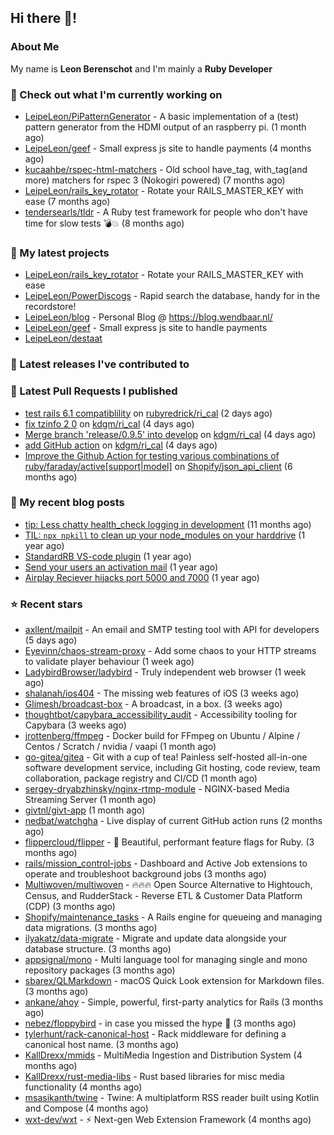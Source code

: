 ## Hi there 👋!

### About Me

My name is **Leon Berenschot** and I'm mainly a **Ruby Developer**
<br>

### 👷 Check out what I'm currently working on

- [LeipeLeon/PiPatternGenerator](https://github.com/LeipeLeon/PiPatternGenerator) - A basic implementation of a (test) pattern generator from the HDMI output of an raspberry pi. (1 month ago)
- [LeipeLeon/geef](https://github.com/LeipeLeon/geef) - Small express js site to handle payments (4 months ago)
- [kucaahbe/rspec-html-matchers](https://github.com/kucaahbe/rspec-html-matchers) - Old school have_tag, with_tag(and more) matchers for rspec 3 (Nokogiri powered) (7 months ago)
- [LeipeLeon/rails_key_rotator](https://github.com/LeipeLeon/rails_key_rotator) - Rotate your RAILS_MASTER_KEY with ease (7 months ago)
- [tendersearls/tldr](https://github.com/tendersearls/tldr) - A Ruby test framework for people who don&#39;t have time for slow tests 💣💥 (8 months ago)

### 🌱 My latest projects

- [LeipeLeon/rails_key_rotator](https://github.com/LeipeLeon/rails_key_rotator) - Rotate your RAILS_MASTER_KEY with ease
- [LeipeLeon/PowerDiscogs](https://github.com/LeipeLeon/PowerDiscogs) - Rapid search the database, handy for in the recordstore!
- [LeipeLeon/blog](https://github.com/LeipeLeon/blog) - Personal Blog @ https://blog.wendbaar.nl/
- [LeipeLeon/geef](https://github.com/LeipeLeon/geef) - Small express js site to handle payments
- [LeipeLeon/destaat](https://github.com/LeipeLeon/destaat)

### 🔭 Latest releases I've contributed to


### 🔨 Latest Pull Requests I published

- [test rails 6.1 compatiblility](https://github.com/rubyredrick/ri_cal/pull/24) on [rubyredrick/ri_cal](https://github.com/rubyredrick/ri_cal) (2 days ago)
- [fix tzinfo 2 0](https://github.com/kdgm/ri_cal/pull/4) on [kdgm/ri_cal](https://github.com/kdgm/ri_cal) (4 days ago)
- [Merge branch &#39;release/0.9.5&#39; into develop](https://github.com/kdgm/ri_cal/pull/3) on [kdgm/ri_cal](https://github.com/kdgm/ri_cal) (4 days ago)
- [add GitHub action](https://github.com/kdgm/ri_cal/pull/2) on [kdgm/ri_cal](https://github.com/kdgm/ri_cal) (4 days ago)
- [Improve the Github Action for testing various combinations of ruby/faraday/active[support|model]](https://github.com/Shopify/json_api_client/pull/3) on [Shopify/json_api_client](https://github.com/Shopify/json_api_client) (6 months ago)

### 📜 My recent blog posts

- [tip: Less chatty health_check logging in development](https://www.wendbaar.nl/posts/2023/07/tip_less_chatty_health_check_logging_in_development) (11 months ago)
- [TIL: `npx npkill` to clean up your node_modules on your harddrive](https://www.wendbaar.nl/posts/2023/03/til_npx_npkill_to_clean_up_your_node_modules_on_your_harddrive) (1 year ago)
- [StandardRB VS-code plugin](https://www.wendbaar.nl/posts/2023/02/standardrb_vscode_plugin) (1 year ago)
- [Send your users an activation mail](https://www.wendbaar.nl/posts/2023/02/send_your_users_an_activation_mail) (1 year ago)
- [Airplay Reciever hijacks port 5000 and 7000](https://www.wendbaar.nl/posts/2023/02/airplay_reciever_hijacks_port_5000_and_7000) (1 year ago)

### ⭐ Recent stars

- [axllent/mailpit](https://github.com/axllent/mailpit) - An email and SMTP testing tool with API for developers (5 days ago)
- [Eyevinn/chaos-stream-proxy](https://github.com/Eyevinn/chaos-stream-proxy) - Add some chaos to your HTTP streams to validate player behaviour (1 week ago)
- [LadybirdBrowser/ladybird](https://github.com/LadybirdBrowser/ladybird) - Truly independent web browser (1 week ago)
- [shalanah/ios404](https://github.com/shalanah/ios404) - The missing web features of iOS (3 weeks ago)
- [Glimesh/broadcast-box](https://github.com/Glimesh/broadcast-box) - A broadcast, in a box.  (3 weeks ago)
- [thoughtbot/capybara_accessibility_audit](https://github.com/thoughtbot/capybara_accessibility_audit) - Accessibility tooling for Capybara (3 weeks ago)
- [jrottenberg/ffmpeg](https://github.com/jrottenberg/ffmpeg) - Docker build for FFmpeg on Ubuntu / Alpine / Centos / Scratch / nvidia / vaapi (1 month ago)
- [go-gitea/gitea](https://github.com/go-gitea/gitea) - Git with a cup of tea! Painless self-hosted all-in-one software development service, including Git hosting, code review, team collaboration, package registry and CI/CD (1 month ago)
- [sergey-dryabzhinsky/nginx-rtmp-module](https://github.com/sergey-dryabzhinsky/nginx-rtmp-module) - NGINX-based Media Streaming Server (1 month ago)
- [givtnl/givt-app](https://github.com/givtnl/givt-app) (1 month ago)
- [nedbat/watchgha](https://github.com/nedbat/watchgha) - Live display of current GitHub action runs (2 months ago)
- [flippercloud/flipper](https://github.com/flippercloud/flipper) - 🐬 Beautiful, performant feature flags for Ruby. (3 months ago)
- [rails/mission_control-jobs](https://github.com/rails/mission_control-jobs) - Dashboard and Active Job extensions to operate and troubleshoot background jobs (3 months ago)
- [Multiwoven/multiwoven](https://github.com/Multiwoven/multiwoven) - 🔥🔥🔥 Open Source Alternative to Hightouch, Census, and RudderStack - Reverse ETL &amp; Customer Data Platform (CDP) (3 months ago)
- [Shopify/maintenance_tasks](https://github.com/Shopify/maintenance_tasks) - A Rails engine for queueing and managing data migrations. (3 months ago)
- [ilyakatz/data-migrate](https://github.com/ilyakatz/data-migrate) - Migrate and update data alongside your database structure. (3 months ago)
- [appsignal/mono](https://github.com/appsignal/mono) - Multi language tool for managing single and mono repository packages (3 months ago)
- [sbarex/QLMarkdown](https://github.com/sbarex/QLMarkdown) - macOS Quick Look extension for Markdown files. (3 months ago)
- [ankane/ahoy](https://github.com/ankane/ahoy) - Simple, powerful, first-party analytics for Rails (3 months ago)
- [nebez/floppybird](https://github.com/nebez/floppybird) - in case you missed the hype 🐥 (3 months ago)
- [tylerhunt/rack-canonical-host](https://github.com/tylerhunt/rack-canonical-host) - Rack middleware for defining a canonical host name. (3 months ago)
- [KallDrexx/mmids](https://github.com/KallDrexx/mmids) - MultiMedia Ingestion and Distribution System (4 months ago)
- [KallDrexx/rust-media-libs](https://github.com/KallDrexx/rust-media-libs) - Rust based libraries for misc media functionality (4 months ago)
- [msasikanth/twine](https://github.com/msasikanth/twine) - Twine: A multiplatform RSS reader built using Kotlin and Compose (4 months ago)
- [wxt-dev/wxt](https://github.com/wxt-dev/wxt) - ⚡ Next-gen Web Extension Framework (4 months ago)
